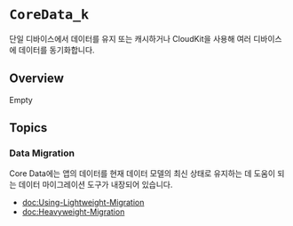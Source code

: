 # ``CoreData_k``

단일 디바이스에서 데이터를 유지 또는 캐시하거나 CloudKit을 사용해 여러 디바이스에 데이터를 동기화합니다.

## Overview

Empty

## Topics

### Data Migration

Core Data에는 앱의 데이터를 현재 데이터 모델의 최신 상태로 유지하는 데 도움이 되는 데이터 마이그레이션 도구가 내장되어 있습니다.

- <doc:Using-Lightweight-Migration>
- <doc:Heavyweight-Migration>
